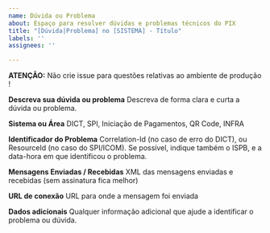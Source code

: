 ```yaml
---
name: Dúvida ou Problema
about: Espaço para resolver dúvidas e problemas técnicos do PIX
title: "[Dúvida|Problema] no [SISTEMA] - Título"
labels: ''
assignees: ''

---
```


**ATENÇÃO:** Não crie issue para questões relativas ao ambiente de produção !

**Descreva sua dúvida ou problema**
Descreva de forma clara e curta a dúvida ou problema.

**Sistema ou Área**
DICT, SPI, Iniciação de Pagamentos, QR Code, INFRA

**Identificador do Problema**
Correlation-Id (no caso de erro do DICT), ou ResourceId (no caso do SPI/ICOM). Se possível, indique também o ISPB, e a data-hora em que identificou o problema.

**Mensagens Enviadas / Recebidas**
XML das mensagens enviadas e recebidas (sem assinatura fica melhor)

**URL de conexão**
URL para onde a mensagem foi enviada

**Dados adicionais**
Qualquer informação adicional que ajude a identificar o problema ou dúvida.
